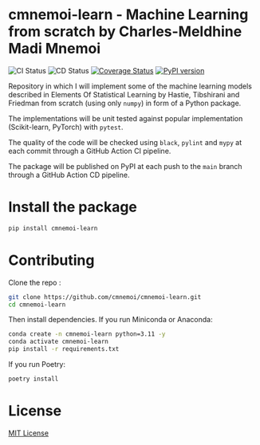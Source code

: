 # cmnemoi-learn - Machine Learning from scratch by Charles-Meldhine Madi Mnemoi

![CI Status](https://github.com/cmnemoi/cmnemoi-learn/actions/workflows/continous_integration.yaml/badge.svg?branch=main)
![CD Status](https://github.com/cmnemoi/cmnemoi-learn/actions/workflows/create_github_release.yaml/badge.svg?branch=main)
[![Coverage Status](https://coveralls.io/repos/github/cmnemoi/cmnemoi-learn/badge.svg?branch=main)](https://coveralls.io/github/cmnemoi/cmnemoi-learn?branch=main) 
[![PyPI version](https://badge.fury.io/py/cmnemoi-learn.svg)](https://badge.fury.io/py/cmnemoi-learn) 

Repository in which I will implement some of the machine learning models described in Elements Of Statistical Learning by Hastie, Tibshirani and Friedman from scratch (using only `numpy`) in form of a Python package.

The implementations will be unit tested against popular implementation (Scikit-learn, PyTorch) with `pytest`.

The quality of the code will be checked using `black`, `pylint` and `mypy` at each commit through a GitHub Action CI pipeline.

The package will be published on PyPI at each push to the `main` branch through a GitHub Action CD pipeline.

# Install the package

```bash
pip install cmnemoi-learn
```

# Contributing

Clone the repo :
```bash
git clone https://github.com/cmnemoi/cmnemoi-learn.git
cd cmnemoi-learn
```

Then install dependencies. If you run Miniconda or Anaconda: 
```bash
conda create -n cmnemoi-learn python=3.11 -y
conda activate cmnemoi-learn
pip install -r requirements.txt
```

If you run Poetry:
```bash
poetry install
```

# License

[MIT License](LICENSE.md)